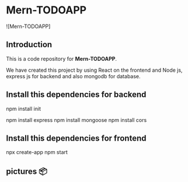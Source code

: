 # **Mern-TODOAPP**

![Mern-TODOAPP]


## **Introduction**

This is a code repository for **Mern-TODOAPP**.

We have created this project by using React on the frontend and Node js, express js for backend and also mongodb for database.

## **Install this dependencies for backend**
npm install init

npm install express
npm install mongoose
npm install cors
## **Install this dependencies for frontend**
npx create-app
npm start
## **pictures** 📦 



